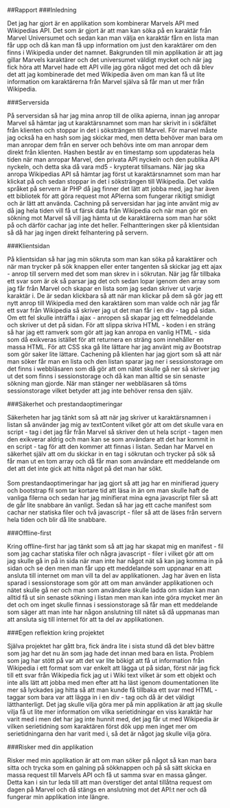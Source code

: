 ##Rapport
###Inledning

Det jag har gjort är en applikation som kombinerar Marvels API med Wikipedias API. Det som är gjort är att man kan söka
på en karaktär från Marvel Universumet och sedan kan man välja en karaktär fårn en lista man får upp och då kan man få
upp information om just den karaktärer om den finns i Wikipedia under det namnet. Bakgrunden till min applikation är att
jag gillar Marvels karaktärer och det universumet väldigt mycket och när jag fick höra att Marvel hade ett API ville jag
göra något med det och då blev det att jag kombinerade det med Wikipedia även om man kan få ut lite information om
karaktärerna från Marvel själva så får man ut mer från Wikipedia.

###Serversida

På serversidan så har jag mina anrop till de olika apierna, innan jag anropar Marvel så hämtar jag ut karaktärsnamnet
som man har skrivit in i sökfältet från klienten och stoppar in det i söksträngen till Marvel. För marvel måste jag också
ha en hash som jag skickar med, men detta behöver man bara om man anropar dem från en server och behövs inte om man anropar
dem direkt från klienten. Hashen består av en timestamp som uppdateras hela tiden när man anropar Marvel, den privata API
nyckeln och den publika API nyckeln, och detta ska då vara md5 - krypterat tillsamans. När jag ska anropa Wikipedias API
så hämtar jag först ut karaktärsnamnet som man har klickat på och sedan stoppar in det i söksträngen till Wikipedia. Det
valda språket på servern är PHP då jag finner det lätt att jobba med, jag har även ett bibliotek för att göra request mot
APIerna som fungerar rikitigt smidigt och är lätt att använda. Cachning på serversidan har jag inte använt mig av då jag
hela tiden vill få ut färsk data från Wikipedia och när man gör en sökning mot Marvel så vill jag hämta ut de karaktärerna
som man har sökt på och därför cachar jag inte det heller. Felhantteringen sker på klientsidan så då har jag ingen direkt
felhantering på servern.

###Klientsidan

På klientsidan så har jag min sökruta som man kan söka på karaktärer och när man trycker på sök knappen eller enter tangenten
så skickar jag ett ajax - anrop till servern med det som man skrev in i sökrutan. När jag får tillbaka ett svar som är ok
så parsar jag det och sedan lopar igenom den array som jag får från Marvel och skapar en lista som jag sedan skriver ut
varje karaktär i. De är sedan klickbara så att när man klickar på dem så gör jag ett nytt anrop till Wikipedia med den
karaktären som man valde och när jag får ett svar från Wikipedia så skriver jag ut det man får i en div - tag på sidan.
Om ett fel skulle inträffa i ajax - anropen så skapar jag ett felmeddelande och skriver ut det på sidan. För att slippa
skriva HTML - koden i en sträng så har jag ett ramverk som gör att jag kan anropa en vanlig HTML - sida som då exikveras
istället för att returnera en sträng som innehåller en massa HTML. För att CSS ska gå lite lättare har jag använt mig
av Bootstrap som gör saker lite lättare. Cachening på klienten har jag gjort som så att när man söker får man en lista
och den listan sparar jag ner i sessionstorage om det finns i webbläsaren som då gör att om nätet skulle gå ner så
skriver jag ut det som finns i sessionstorage och då kan man alltid se sin senaste sökning man gjorde. När man stänger
ner webbläsaren så töms sessionstorage vilket betyder att jag inte behöver rensa den själv.

###Säkerhet och prestandaoptimeringar

Säkerheten har jag tänkt som så att när jag skriver ut karaktärsnamnen i listan så använder jag mig av textContent vilket
gör att om det skulle vara en script - tag i det jag får från Marvel så skriver den ut hela script - tagen men den exikverar
aldrig och man kan se som användare att det har kommit in en script - tag för att den kommer att finnas i listan. Sedan
har Marvel en säkerhet själv att om du skickar in en tag i sökrutan och trycker på sök så får man ut en tom array och då
får man som användare ett meddelande om det att det inte gick att hitta något på det man har sökt.
<br>
<br>
Som prestandaoptimeringar har jag gjort så att jag har en minifierad jquery och bootstrap fil som tar kortare tid att
läsa in än om man skulle haft de vanliga filerna och sedan har jag minifierat mina egna javascript filer så att de går
lite snabbare än vanligt. Sedan så har jag ett cache manifest som cachar ner statiska filer och två javascript - filer
så att de läses från servern hela tiden och blir då lite snabbare.

###Offline-first

Kring offline-first har jag tänkt som så att jag har skapat mig en manifest - fil som jag cachar statiska filer och
några javascript - filer i vilket gör att om jag skulle gå in på in sida när man inte har något nät så kan jag komma
in på sidan och se den men man får upp ett meddelande som uppnanar en att ansluta till internet om man vill ta del av
applikationen. Jag har även en lista sparad i sessionstorage som gör att om man använder applikationen och nätet skulle
gå ner och man som användare skulle ladda om sidan kan man alltid få ut sin senaste sökning i listan men man kan inte
göra mycket mer än det och om inget skulle finnas i sessionstorage så får man ett meddelande som säger att man inte har
någon anslutning till nätet så då uppmanas man att ansluta sig till internet för att ta del av applikationen.

###Egen reflektion kring projektet

Själva projektet har gått bra, fick ändra lite i sista stund då det blev bättre som jag har det nu än som jag hade det
innan med bara en lista. Problem som jag har stött på var att det var lite bökigt att få ut information från Wikipedia
i ett format som var enkelt att lägga ut på sidan, först när jag fick till ett svar från Wikipedia fick jag ut i Wiki
text vilket är som ett objekt och inte alls lätt att jobba med men efter att ha läst igenom doumentationen lite mer så
lyckades jag hitta så att man kunde få tillbaka ett svar med HTML - taggar som bara var att lägga in i en div - tag och
då är det väldigt lätthanterligt. Det jag skulle vilja göra mer på min applikation är att jag skulle vilja få ut lite mer
information om vilka serietidningar en viss karaktär har varit med i men det har jag inte hunnit med, det jag får ut med
Wikipedia är vilken serietidning som karaktären först dök upp men inget mer om serietidningarna den har varit med i, så
det är något jag skulle vilja göra.

###Risker med din applikation

Risker med min applikation är att om man söker på något så kan man bara sitta och trycka som en galning på sökknappen och
på så sätt skicka en massa request till Marvels API och få ut samma svar en massa gånger. Detta kan i sin tur leda till
att man överstiger det antal tillåtna request om dagen på Marvel och då stängs en anslutning mot det API:t ner och då
fungerar min applikation inte längre.